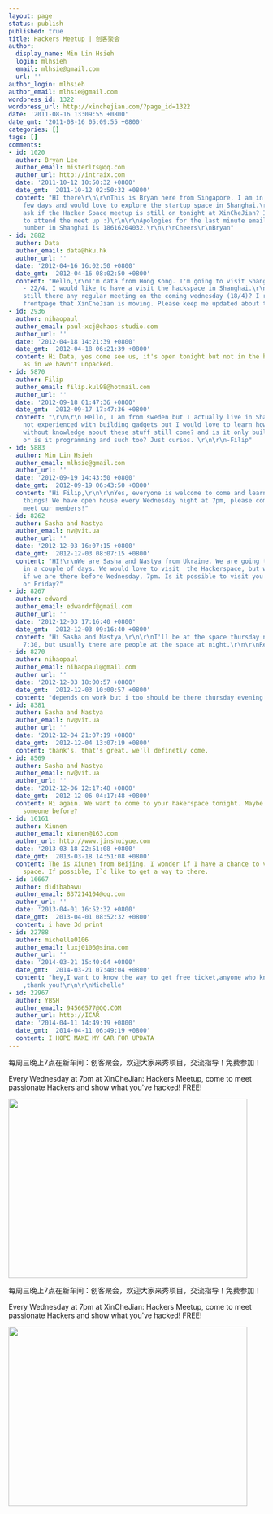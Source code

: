 ```yaml
---
layout: page
status: publish
published: true
title: Hackers Meetup | 创客聚会
author:
  display_name: Min Lin Hsieh
  login: mlhsieh
  email: mlhsie@gmail.com
  url: ''
author_login: mlhsieh
author_email: mlhsie@gmail.com
wordpress_id: 1322
wordpress_url: http://xinchejian.com/?page_id=1322
date: '2011-08-16 13:09:55 +0800'
date_gmt: '2011-08-16 05:09:55 +0800'
categories: []
tags: []
comments:
- id: 1020
  author: Bryan Lee
  author_email: misterlts@qq.com
  author_url: http://intraix.com
  date: '2011-10-12 10:50:32 +0800'
  date_gmt: '2011-10-12 02:50:32 +0800'
  content: "HI there\r\n\r\nThis is Bryan here from Singapore. I am in Shanghai this
    few days and would love to explore the startup space in Shanghai.\r\n\r\nMay I
    ask if the Hacker Space meetup is still on tonight at XinCheJian? I would like
    to attend the meet up :)\r\n\r\nApologies for the last minute email. My contact
    number in Shanghai is 18616204032.\r\n\r\nCheers\r\nBryan"
- id: 2882
  author: Data
  author_email: data@hku.hk
  author_url: ''
  date: '2012-04-16 16:02:50 +0800'
  date_gmt: '2012-04-16 08:02:50 +0800'
  content: "Hello,\r\nI'm data from Hong Kong. I'm going to visit Shanghai from 18/4
    - 22/4. I would like to have a visit the hackspace in Shanghai.\r\n\r\nIs
    still there any regular meeting on the coming wednesday (18/4)? I read the
    frontpage that XinCheJian is moving. Please keep me updated about this.\r\n\r\nThanks,\r\ndata"
- id: 2936
  author: nihaopaul
  author_email: paul-xcj@chaos-studio.com
  author_url: ''
  date: '2012-04-18 14:21:39 +0800'
  date_gmt: '2012-04-18 06:21:39 +0800'
  content: Hi Data, yes come see us, it's open tonight but not in the best of shapes..
    as in we havn't unpacked.
- id: 5870
  author: Filip
  author_email: filip.kul98@hotmail.com
  author_url: ''
  date: '2012-09-18 01:47:36 +0800'
  date_gmt: '2012-09-17 17:47:36 +0800'
  content: "\r\n\r\n Hello, I am from sweden but I actually live in Shanghai, I am
    not experienced with building gadgets but I would love to learn how. Can people
    without knowledge about these stuff still come? and is it only building robots
    or is it programming and such too? Just curios. \r\n\r\n-Filip"
- id: 5883
  author: Min Lin Hsieh
  author_email: mlhsie@gmail.com
  author_url: ''
  date: '2012-09-19 14:43:50 +0800'
  date_gmt: '2012-09-19 06:43:50 +0800'
  content: "Hi Filip,\r\n\r\nYes, everyone is welcome to come and learn how to make
    things! We have open house every Wednesday night at 7pm, please come visit and
    meet our members!"
- id: 8262
  author: Sasha and Nastya
  author_email: nv@vit.ua
  author_url: ''
  date: '2012-12-03 16:07:15 +0800'
  date_gmt: '2012-12-03 08:07:15 +0800'
  content: "HI!\r\nWe are Sasha and Nastya from Ukraine. We are going to Shanghai
    in a couple of days. We would love to visit  the Hackerspace, but we are not sure
    if we are there before Wednesday, 7pm. Is it possible to visit you on Thurthday
    or Friday?"
- id: 8267
  author: edward
  author_email: edwardrf@gmail.com
  author_url: ''
  date: '2012-12-03 17:16:40 +0800'
  date_gmt: '2012-12-03 09:16:40 +0800'
  content: "Hi Sasha and Nastya,\r\n\r\nI'll be at the space thursday night after
    7:30, but usually there are people at the space at night.\r\n\r\nRegards\r\nEdward"
- id: 8270
  author: nihaopaul
  author_email: nihaopaul@gmail.com
  author_url: ''
  date: '2012-12-03 18:00:57 +0800'
  date_gmt: '2012-12-03 10:00:57 +0800'
  content: "depends on work but i too should be there thursday evening.\r\n\r\npaul"
- id: 8381
  author: Sasha and Nastya
  author_email: nv@vit.ua
  author_url: ''
  date: '2012-12-04 21:07:19 +0800'
  date_gmt: '2012-12-04 13:07:19 +0800'
  content: thank's. that's great. we'll definetly come.
- id: 8569
  author: Sasha and Nastya
  author_email: nv@vit.ua
  author_url: ''
  date: '2012-12-06 12:17:48 +0800'
  date_gmt: '2012-12-06 04:17:48 +0800'
  content: Hi again. We want to come to your hakerspace tonight. Maybe we should contact
    someone before?
- id: 16161
  author: Xiunen
  author_email: xiunen@163.com
  author_url: http://www.jinshuiyue.com
  date: '2013-03-18 22:51:08 +0800'
  date_gmt: '2013-03-18 14:51:08 +0800'
  content: The is Xiunen from Beijing. I wonder if I have a chance to visit your working
    space. If possible, I`d like to get a way to there.
- id: 16667
  author: didibabawu
  author_email: 837214104@qq.com
  author_url: ''
  date: '2013-04-01 16:52:32 +0800'
  date_gmt: '2013-04-01 08:52:32 +0800'
  content: i have 3d print
- id: 22788
  author: michelle0106
  author_email: luxj0106@sina.com
  author_url: ''
  date: '2014-03-21 15:40:04 +0800'
  date_gmt: '2014-03-21 07:40:04 +0800'
  content: "hey,I want to know the way to get free ticket,anyone who knows ,tell me
    ,thank you!\r\n\r\nMichelle"
- id: 22967
  author: YBSH
  author_email: 94566577@QQ.COM
  author_url: http://ICAR
  date: '2014-04-11 14:49:19 +0800'
  date_gmt: '2014-04-11 06:49:19 +0800'
  content: I HOPE MAKE MY CAR FOR UPDATA
---
```

<p><!--:en--></p>
<p>每周三晚上7点在新车间：创客聚会，欢迎大家来秀项目，交流指导！免费参加！</p></p>
<p>Every Wednesday at 7pm at XinCheJian: Hackers Meetup, come to meet passionate Hackers and show what you've hacked! FREE!</p></p>
<p><img width="470" height="352" src="http://xinchejian.com/wp-content/uploads/2011/06/Show.jpg"></p></p>
<p><!--::--></p>
<p><!--:zh--></p>
<p>每周三晚上7点在新车间：创客聚会，欢迎大家来秀项目，交流指导！免费参加！</p></p>
<p>Every Wednesday at 7pm at XinCheJian: Hackers Meetup, come to meet passionate Hackers and show what you've hacked! FREE!</p></p>
<p><img width="470" height="352" src="http://xinchejian.com/wp-content/uploads/2011/06/Show.jpg"></p></p>
<p><!--::--></p>
